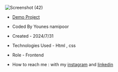 



![Screenshot (42)](https://github.com/user-attachments/assets/29ebf510-1f8a-49f1-9d26-7d1fd01632d8)



- [Demo Project](https://younes-namipoor.github.io/Calcutor/)

- Coded By Younes namipoor

- Created - 2024/7/31

- Technologies Used - Html , css

- Role - Frontend

- How to reach me : with my [instagram](https://www.instagram.com/younes.namipoor) and [linkedin](https://www.linkedin.com/in/younes-namipoor)
